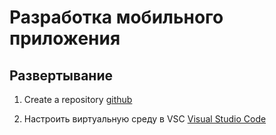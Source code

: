 # Разработка мобильного приложения 

## Развертывание 

1. Create a repository [github](https://github.com/samC-137/stone)

2. Настроить виртуальную среду в VSC [Visual Studio Code](https://code.visualstudio.com/)
